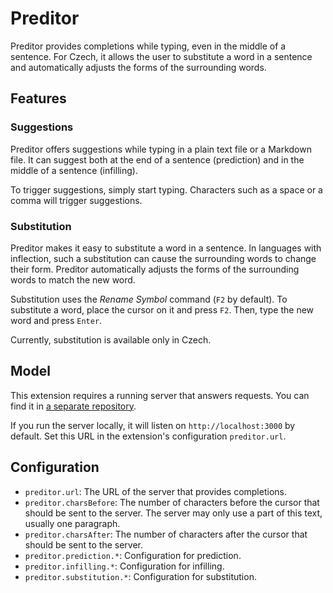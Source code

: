 # Preditor

Preditor provides completions while typing, even in the middle of a sentence.
For Czech, it allows the user to substitute a word in a sentence
and automatically adjusts the forms of the surrounding words.

## Features

### Suggestions

Preditor offers suggestions while typing in a plain text file or a Markdown file.
It can suggest both at the end of a sentence (prediction) and in the middle of a sentence (infilling).

To trigger suggestions, simply start typing.
Characters such as a space or a comma will trigger suggestions.

### Substitution

Preditor makes it easy to substitute a word in a sentence.
In languages with inflection, such a substitution can cause the surrounding words to change their form.
Preditor automatically adjusts the forms of the surrounding words to match the new word.

Substitution uses the _Rename Symbol_ command (`F2` by default).
To substitute a word, place the cursor on it and press `F2`.
Then, type the new word and press `Enter`.

Currently, substitution is available only in Czech.

## Model

This extension requires a running server that answers requests.
You can find it in [a separate repository](https://github.com/kulisak12/preditor-model).

If you run the server locally, it will listen on `http://localhost:3000` by default.
Set this URL in the extension's configuration `preditor.url`.

## Configuration

- `preditor.url`: The URL of the server that provides completions.
- `preditor.charsBefore`: The number of characters before the cursor that should be sent to the server.
  The server may only use a part of this text, usually one paragraph.
- `preditor.charsAfter`: The number of characters after the cursor that should be sent to the server.
- `preditor.prediction.*`: Configuration for prediction.
- `preditor.infilling.*`: Configuration for infilling.
- `preditor.substitution.*`: Configuration for substitution.
